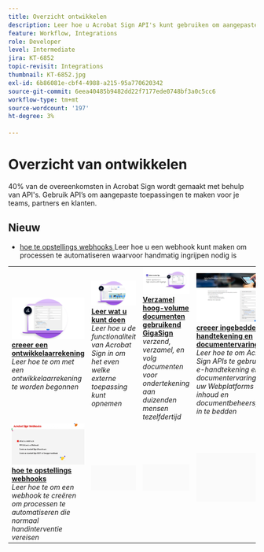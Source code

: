 ```yaml
---
title: Overzicht ontwikkelen
description: Leer hoe u Acrobat Sign API's kunt gebruiken om aangepaste toepassingen te maken voor uw teams, partners en klanten
feature: Workflow, Integrations
role: Developer
level: Intermediate
jira: KT-6852
topic-revisit: Integrations
thumbnail: KT-6852.jpg
exl-id: 6b86081e-cbf4-4988-a215-95a770620342
source-git-commit: 6eea40485b9482dd22f7177ede0748bf3a0c5cc6
workflow-type: tm+mt
source-wordcount: '197'
ht-degree: 3%

---
```


# Overzicht van ontwikkelen

40% van de overeenkomsten in Acrobat Sign wordt gemaakt met behulp van API&#39;s. Gebruik API’s om aangepaste toepassingen te maken voor je teams, partners en klanten.

## Nieuw

* [ hoe te opstellings webhooks ](webhooks.md)
Leer hoe u een webhook kunt maken om processen te automatiseren waarvoor handmatig ingrijpen nodig is

<table style="table-layout:fixed">
<tr>
  <td>
    <a href="https://www.adobe.io/apis/documentcloud/sign.html" target="_blank">
      <img alt="Een ontwikkelaarsaccount maken" src="../assets/Develop_Getting-Started.png" />
    </a>
    <div>
    <a href="https://www.adobe.io/apis/documentcloud/sign.html" target="_blank"><strong> creeer een ontwikkelaarrekening </strong></a>
    </div>
    <em> Leer hoe te om met een ontwikkelaarrekening te worden begonnen </em>
    <br>
  </td>
  <td>
    <a href="https://www.adobe.io/apis/documentcloud/sign/docs.html" target="_blank">
      <img alt="Ontdek wat je kunt doen" src="../assets/Develop_Learn.png" />
    </a>
    <div>
    <a href="https://www.adobe.io/apis/documentcloud/sign/docs.html" target="_blank"><strong> Leer wat u kunt doen </strong></a>
    </div>
    <em> Leer hoe u de functionaliteit van Acrobat Sign in om het even welke externe toepassing kunt opnemen </em>
    <br>
  </td>  
  <td>
    <a href="gigasign.md">
      <img alt="Verzamel grote documenten met GigaSign" src="../assets/gigasign.jpg" />
    </a>
    <div>
    <a href="gigasign.md"><strong> Verzamel hoog-volume documenten gebruikend GigaSign </strong></a>
    </div>
    <em> verzend, verzamel, en volg documenten voor ondertekening aan duizenden mensen tezelfdertijd </em>
    <br>
  </td>
   <td>
    <a href="embeddedesignature.md">
      <img alt="Ingesloten ervaringen voor elektronische handtekeningen en documenten creëren" src="assets/embeddedesignature/EmbedPart1_thumb.png" />
    </a>
    <div>
    <a href="embeddedesignature.md"><strong> creeer ingebedde e-handtekening en documentervaringen </strong></a>
    </div>
    <em> Leer hoe te om Acrobat Sign APIs te gebruiken om e-handtekening en documentervaringen in uw Webplatforms en inhoud en documentbeheersystemen in te bedden </em>
    <br>
  </td>
</tr>
<tr>
  <td>
    <a href="webhooks.md">
      <img alt="Webhooks instellen" src="../assets/how-webhooks.png" />
    </a>
    <div>
    <a href="webhooks.md"><strong> hoe te opstellings webhooks </strong></a>
    </div>
    <em> Leer hoe te om een webhook te creëren om processen te automatiseren die normaal handinterventie vereisen </em>
    <br>
  </td>
  <td>
    <img alt="Spacer" src="../assets/Grayspacer.png" />
    <div>
    <br>
  </td>
  <td>
    <img alt="Spacer" src="../assets/Grayspacer.png" />
    <div>
    <br>
  </td>
  <td>
    <img alt="Spacer" src="../assets/Grayspacer.png" />
    <div>
    <br>
  </td>
</tr>
</table>
